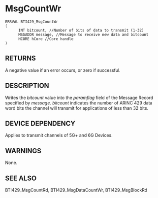 # **MsgCountWr**

```
ERRVAL BTI429_MsgCountWr
(
      INT bitcount, //Number of bits of data to transmit (1-32)
      MSGADDR message, //Message to receive new data and bitcount
      HCORE hCore //Core handle
)
```
## **RETURNS**

A negative value if an error occurs, or zero if successful.

## **DESCRIPTION**

Writes the *bitcount* value into the *paramflag* field of the Message Record specified by *message*. *bitcount* indicates the number of ARINC 429 data word bits the channel will transmit for applications of less than 32 bits.

## **DEVICE DEPENDENCY**

Applies to transmit channels of 5G+ and 6G Devices.

## **WARNINGS**

None.

## **SEE ALSO**

BTI429\_MsgCountRd, BTI429\_MsgDataCountWr, BTI429\_MsgBlockRd